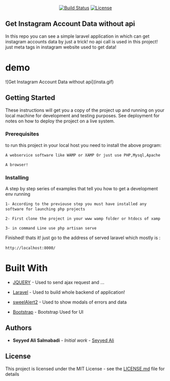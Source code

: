 
<p align="center">
<a href="https://github.com/salis77/Laravel-instagram-account-data-without-api"><img src="https://travis-ci.org/laravel/framework.svg" alt="Build Status"></a>
<a href="https://github.com/salis77/Laravel-instagram-account-data-without-api"><img src="https://poser.pugx.org/laravel/framework/license.svg" alt="License"></a>
</p>

## Get Instagram Account Data without api

In this repo you can see a simple laravel application in which can get instagram accounts data by just a trick!
no api call is used in this project!  just meta tags in instagram website used to get data!

# demo
<div class="centered">
![Get Instagram Account Data without api](insta.gif)
</div>


## Getting Started

These instructions will get you a copy of the project up and running on your local machine for development and testing purposes. See deployment for notes on how to deploy the project on a live system.

### Prerequisites

to run this project in your local host you need to install the above program:

```
A webservice software like WAMP or XAMP Or just use PHP,Mysql,Apache

```

```
A browser!
```


### Installing

A step by step series of examples that tell you how to get a development env running

```
1- According to the previouse step you must have installed any software for launching php projects
```

```
2- First clone the project in your www wamp folder or htdocs of xamp
```

```
3- in command Line use php artisan serve
```

Finished! thats it! just go to the address of served laravel which mostly is :

``
http://localhost:8000/
``

# Built With

* [JQUERY](https://github.com/jquery/jquery) - Used to send ajax request and ...

* [Laravel](https://github.com/laravel/laravel) - Used to build whole backend of application!

* [sweelAlert2](https://github.com/sweetalert2/sweetalert2) - Used to show modals of errors and data

* [Bootstrap](https://github.com/twbs/bootstrap) - Bootstrap Used for UI

## Authors

* **Seyyed Ali Salmabadi** - *Initial work* - [Seyyed Ali](https://github.com/salis77/)

## License

This project is licensed under the MIT License - see the [LICENSE.md](LICENSE.md) file for details


